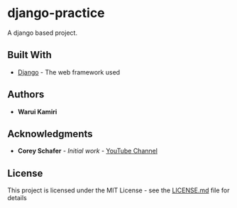 # django-practice
A django based project.

## Built With

* [Django](https://www.djangoproject.com/) - The web framework used


## Authors

* **Warui Kamiri**


## Acknowledgments

* **Corey Schafer** - *Initial work* - [YouTube Channel](https://www.youtube.com/channel/UCCezIgC97PvUuR4_gbFUs5g)


## License

This project is licensed under the MIT License - see the [LICENSE.md](LICENSE.md) file for details
